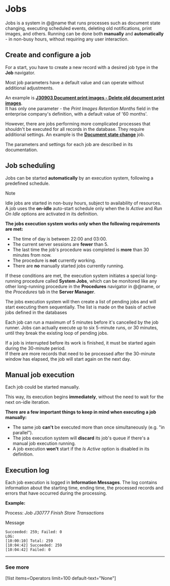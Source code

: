 # Jobs

Jobs is a system in @@name that runs processes such as document state changing, executing scheduled events, deleting old notifications, print images, and others. Running can be done both **manually** and **automatically** - in non-busy hours, without requiring any user interaction.

## Create and configure a job

For a start, you have to create a new record with a desired job type in the **Job** navigator.

Most job parameters have a default value and can operate without additional adjustments.

An example is **[J30903 Document print images - Delete old document print images](https://docs.erp.net/tech/advanced/jobs/J30903.html)**. <br> It has only one parameter - the *Print Images Retention Months* field in the enterprise company's definition, with a default value of '60 months'.

However, there are jobs performing more complicated processes that shouldn't be executed for all records in the database. They require additional settings. An example is the **[Document state change](https://docs.erp.net/tech/advanced/jobs/J30777.html)** job. 

The parameters and settings for each job are described in its documentation.

## Job scheduling

Jobs can be started **automatically** by an execution system, following a predefined schedule.

> [!NOTE]
> 
> Idle jobs are started in non-busy hours, subject to availability of resources.
> A job uses the **on-idle** auto-start schedule only when the *Is Active* and *Run On Idle* options are activated in its definition.

**The jobs execution system works only when the following requirements are met:**

- The time of day is between 22:00 and 03:00.
- The current server sessions are **fewer** than 5.
- The last time the job's procedure was completed is **more** than 30 minutes from now.
- The procedure is **not** currently working.
- There are **no** manually started jobs currently running.

If these conditions are met, the execution system initiates a special long-running procedure called **System Jobs**, which can be monitored like any other long-running procedure in the **Procedures** navigator in @@name, or the *Procedures* tab in the **Server Manager**.

The jobs execution system will then create a list of pending jobs and will start executing them sequentially. The list is made on the basis of active jobs defined in the databases

Each job can run a maximum of 5 minutes before it's cancelled by the job runner. Jobs can actually execute up to six 5-minute runs, or 30 minutes, until they break the existing loop of pending jobs.

If a job is interrupted before its work is finished, it must be started again during the 30-minute period. <br> If there are more records that need to be processed after the 30-minute window has elapsed, the job will start again on the next day. 

## Manual job execution

Each job could be started manually. 

This way, its execution begins **immediately**, without the need to wait for the next on-idle iteration.

**There are a few important things to keep in mind when executing a job manually:**

- The same job **can't** be executed more than once simultaneously (e.g. "in parallel").
- The jobs execution system will **discard** its job's queue if there's a manual job execution running.
- A job execution **won't** start if the *Is Active* option is disabled in its definition.

## Execution log

Each job execution is logged in **Information Messages**. The log contains information about the starting time, ending time, the processed records and errors that have occurred during the processing.

**Example:**

Process: *Job J30777 Finish Store Transactions*

Message

```
Succeeded: 259; Failed: 0
LOG:
[10:00:10] Total: 259
[10:04:42] Succeeded: 259
[10:04:42] Failed: 0
```
----------------
### See more

[!list items=Operators limit=100 default-text="None"]

